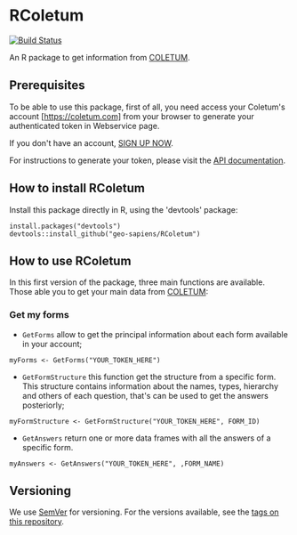 # RColetum

[![Build Status](https://travis-ci.org/geo-sapiens/RColetum.svg)](https://travis-ci.org/geo-sapiens/RColetum)

An R package to get information from [COLETUM](https://coletum.com).

## Prerequisites
To be able to use this package, first of all, you need access your Coletum's
account [https://coletum.com] from your browser to generate your
authenticated token in Webservice page.

If you don't have an account, [SIGN UP NOW](https://coletum.com/register/).

For instructions to generate your token, please visit the
[API documentation](https://coletum.docs.apiary.io/).

## How to install RColetum
Install this package directly in R, using the 'devtools' package:

```{r}
install.packages("devtools")
devtools::install_github("geo-sapiens/RColetum")
```
## How to use RColetum
In this first version of the package, three main functions are available.
Those able you to get your main data from [COLETUM](https://coletum.com):

### Get my forms
* `GetForms` allow to get the principal information about each form available
in your account;
```{r}
myForms <- GetForms("YOUR_TOKEN_HERE")
```

* `GetFormStructure` this function get the structure from a specific form. This
structure contains information about the names, types, hierarchy and others of 
each question, that's can be used to get the answers posteriorly;
```{r}
myFormStructure <- GetFormStructure("YOUR_TOKEN_HERE", FORM_ID)
```

* `GetAnswers` return one or more data frames with all the answers of a specific
form.
```{r}
myAnswers <- GetAnswers("YOUR_TOKEN_HERE", ,FORM_NAME)
```

## Versioning
We use [SemVer](http://semver.org/) for versioning. For the versions available,
see the [tags on this repository](https://github.com/geo-sapiens/RColetum/tags).
